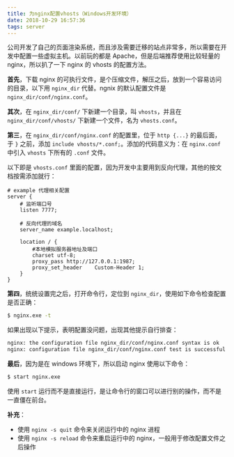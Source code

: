 ```yaml
---
title: 为nginx配置vhosts（Windows开发环境）
date: 2018-10-29 16:57:36
tags: server
---
```

公司开发了自己的页面渲染系统，而且涉及需要迁移的站点非常多，所以需要在开发中配置一些虚拟主机。以前玩的都是 Apache，但是后端推荐使用比较轻量的 nginx，所以扒了一下 nginx 的 vhosts 的配置方法。

**首先**，下载 nginx 的可执行文件，是个压缩文件，解压之后，放到一个容易访问的目录，以下用 `nginx_dir` 代替。ngnix 的默认配置文件是 `nginx_dir/conf/nginx.conf`。

**其次**，在 `nginx_dir/conf/` 下新建一个目录，叫 `vhosts`，并且在 `nginx_dir/conf/vhosts/` 下新建一个文件，名为 `vhosts.conf`。

**第三**，在 `nginx_dir/conf/nginx.conf` 的配置里，位于 `http {...}` 的最后面，于 `}` 之前，添加 `include vhosts/*.conf;`。添加的代码意义为：在 `nginx.conf` 中引入 `vhosts` 下所有的 `.conf` 文件。

以下即是 `vhosts.conf` 里面的配置，因为开发中主要用到反向代理，其他的按文档按需添加就行：

```shell
# example 代理相关配置
server {
    # 监听端口号
    listen 7777;
    
    # 反向代理的域名
    server_name example.localhost;
    
    location / {
        #本地模拟服务器地址及端口
        charset utf-8;
        proxy_pass http://127.0.0.1:1987;
        proxy_set_header    Custom-Header 1;
    }
}
```

**第四**，统统设置完之后，打开命令行，定位到 `nginx_dir`，使用如下命令检查配置是否正确：

```bash
$ nginx.exe -t
```

如果出现以下提示，表明配置没问题，出现其他提示自行排查：

```bash
nginx: the configuration file nginx_dir/conf/nginx.conf syntax is ok
nginx: configuration file nginx_dir/conf/nginx.conf test is successful
```

**最后**，因为是在 windows 环境下，所以启动 nginx 使用以下命令：

```bash
$ start nginx.exe
```

使用 `start` 运行而不是直接运行，是让命令行的窗口可以进行别的操作，而不是一直僵在前台。

**补充**：

- 使用 `nginx -s quit` 命令来关闭运行中的 nginx 进程
- 使用 `nginx -s reload` 命令来重启运行中的 nginx，一般用于修改配置文件之后操作

